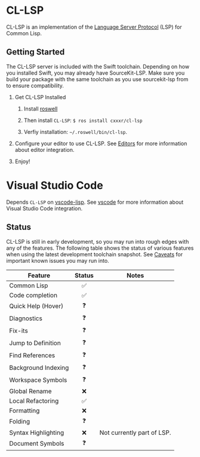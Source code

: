 # CL-LSP
CL-LSP is an implementation of the [Language Server Protocol](https://microsoft.github.io/language-server-protocol/) (LSP) for Common Lisp.

## Getting Started

The CL-LSP server is included with the Swift toolchain. Depending on how you installed Swift, you may already have SourceKit-LSP. Make sure you build your package with the same toolchain as you use sourcekit-lsp from to ensure compatibility.

1. Get CL-LSP Installed

    1. Install [roswell](https://github.com/roswell/roswell/)

    2. Then install `CL-LSP`: `$ ros install cxxxr/cl-lsp`

    3. Verfiy installation: `~/.roswell/bin/cl-lsp`.

2. Configure your editor to use CL-LSP. See [Editors](Editors) for more information about editor integration.

3. Enjoy!

# Visual Studio Code

Depends `CL-LSP` on [vscode-lisp](https://github.com/mattn/vscode-lisp). See [vscode](vscode) for more information about Visual Studio Code integration.

## Status

CL-LSP is still in early development, so you may run into rough edges with any of the features. The following table shows the status of various features when using the latest development toolchain snapshot. See [Caveats](#caveats) for important known issues you may run into.

| Feature | Status | Notes |
|---------|:------:|-------|
| Common Lisp | ✅ | |
| Code completion | ✅ | |
| Quick Help (Hover) | ❓| |
| Diagnostics | ❓ | |
| Fix-its | ❓ | |
| Jump to Definition | ❓ | |
| Find References | ❓ | |
| Background Indexing | ❓ | |
| Workspace Symbols | ❓ | |
| Global Rename | ❌ | |
| Local Refactoring | ✅ | |
| Formatting | ❌ | |
| Folding | ❓ | |
| Syntax Highlighting | ❌ | Not currently part of LSP. |
| Document Symbols | ❓ |  |
